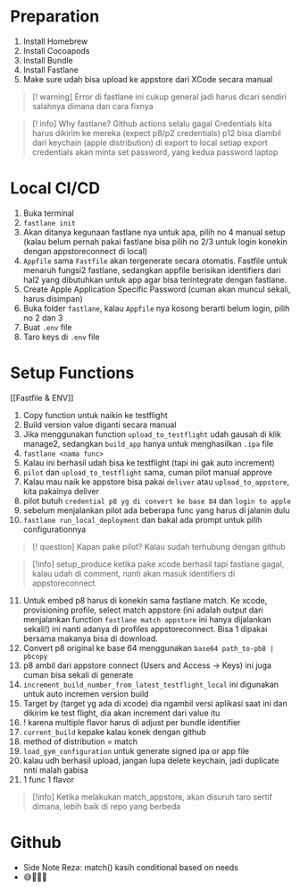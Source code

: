 # Preparation
1. Install Homebrew
2. Install Cocoapods
3. Install Bundle
4. Install Fastlane
5. Make sure udah bisa upload ke appstore dari XCode secara manual

> [! warning]
> Error di fastlane ini cukup general jadi harus dicari sendiri salahnya dimana dan cara fixnya

> [! info] Why fastlane?
> Github actions selalu gagal 
> Credentials kita harus dikirim ke mereka (expect p8/p2 credentials)
> p12 bisa diambil dari keychain (apple distribution) di export to local
> setiap export credentials akan minta set password, yang kedua password laptop

# Local CI/CD
1. Buka terminal
2. `fastlane init`
3. Akan ditanya kegunaan fastlane nya untuk apa, pilih no 4 manual setup (kalau belum pernah pakai fastlane bisa pilih no 2/3 untuk login konekin dengan appstoreconnect di local)
4. `Appfile` sama `Fastfile` akan tergenerate secara otomatis. Fastfile untuk menaruh fungsi2 fastlane, sedangkan appfile berisikan identifiers dari hal2 yang dibutuhkan untuk app agar bisa terintegrate dengan fastlane.
5. Create Apple Application Specific Password (cuman akan muncul sekali, harus disimpan)
6. Buka folder `fastlane`, kalau `Appfile` nya kosong berarti belum login, pilih no 2 dan 3
7. Buat `.env` file
8. Taro keys di `.env` file

# Setup Functions
[[Fastfile & ENV]]
1. Copy function untuk naikin ke testflight
2. Build version value diganti secara manual
3. Jika menggunakan function `upload_to_testflight` udah gausah di klik manage2, sedangkan `build_app` hanya untuk menghasilkan `.ipa` file
4. `fastlane <nama func>`
5. Kalau ini berhasil udah bisa ke testflight (tapi ini gak auto increment)
6. `pilot` dan `upload_to_testflight` sama, cuman pilot manual approve
7. Kalau mau naik ke appstore bisa pakai `deliver` atau `upload_to_appstore`, kita pakainya deliver
8. pilot butuh `credential p8 yg di convert ke base 84` dan `login to apple`
9. sebelum menjalankan pilot ada beberapa func yang harus di jalanin dulu
10. `fastlane run_local_deployment` dan bakal ada prompt untuk pilih configurationnya

> [! question] Kapan pake pilot?
> Kalau sudah terhubung dengan github

> [!info] setup_produce
> ketika pake xcode berhasil tapi fastlane gagal, kalau udah di comment, nanti akan masuk identifiers di appstoreconnect
> 

11. Untuk embed p8 harus di konekin sama fastlane match. Ke xcode, provisioning profile, select match appstore (ini adalah output dari menjalankan function `fastlane match appstore` ini hanya dijalankan sekali!) ini nanti adanya di profiles appstoreconnect. Bisa 1 dipakai bersama makanya bisa di download. 
12. Convert p8 original ke base 64 menggunakan `base64 path_to-pb8 | pbcopy`
13. p8 ambil dari appstore connect (Users and Access -> Keys) ini juga cuman bisa sekali di generate
14. `increment_build_number_from_latest_testflight_local` ini digunakan untuk auto incremen version build
15. Target by (target yg ada di xcode) dia ngambil versi aplikasi saat ini dan dikirim ke test flight, dia akan increment dari value itu
16. ! karena multiple flavor harus di adjust per bundle identifier
17. `current_build` kepake kalau konek dengan github
18. method of distribution = match 
19. `load_gym_configuration` untuk generate signed ipa or app file
20. kalau udh berhasil upload, jangan lupa delete keychain, jadi duplicate nnti malah gabisa
21. 1 func 1 flavor

> [!info] 
> Ketika melakukan match_appstore, akan disuruh taro sertif dimana, lebih baik di repo yang berbeda 

# Github
* Side Note Reza: match() kasih conditional based on needs
* 😅💨🚃🚃
